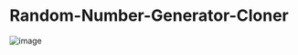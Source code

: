 # Random-Number-Generator-Cloner
![image](https://user-images.githubusercontent.com/98013328/150656508-87ee8314-f7ac-4187-b24d-267f1249dea1.png)
